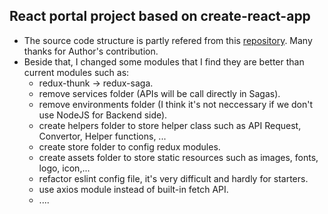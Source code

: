## React portal project based on create-react-app

- The source code structure is partly refered from this [repository](https://github.com/huynhsamha/create-react-app-config). Many thanks for Author's contribution.
- Beside that, I changed some modules that I find they are better than current modules such as:
	+ redux-thunk -> redux-saga.
	+ remove services folder (APIs will be call directly in Sagas).
	+ remove environments folder (I think it's not neccessary if we don't use NodeJS for Backend side).
	+ create helpers folder to store helper class such as API Request, Convertor, Helper functions, ...
	+ create store folder to config redux modules.
	+ create assets folder to store static resources such as images, fonts, logo, icon,...
	+ refactor eslint config file, it's very difficult and hardly for starters.
	+ use axios module instead of built-in fetch API.
	+ ....